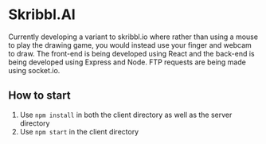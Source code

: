 # Skribbl.AI
Currently developing a variant to skribbl.io where rather than using a mouse to play the drawing game, you would instead use your finger and webcam to draw. The front-end is being developed using React and the back-end is being developed using Express and Node. FTP requests are being made using socket.io.

## How to start

1. Use `npm install` in both the client directory as well as the server directory
2. Use `npm start` in the client directory
